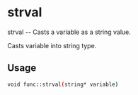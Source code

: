 # strval
strval -- Casts a variable as a string value.

Casts variable into string type.

## Usage
```sh
void func::strval(string* variable)
```
